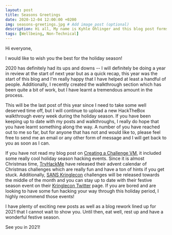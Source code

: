 ```yaml
---
layout: post
title: Seasons Greetings
date: 2020-12-04 12:00:00 +0200
img: seasons-greetings.jpg # Add image post (optional)
description: Hi all, My name is Kyhle Öhlinger and this blog post forms part of my personal blog. If you enjoy any of the posts, feel free to reach out and let me know :) 
tags: [Wellbeing, Non-Technical]
---
```


Hi everyone,

I would like to wish you the best for the holiday season! 

2020 has definitely had its ups and downs -- I will definitely be doing a year in review at the start of next year but as a quick recap, this year was the start of this blog and I'm really happy that I have helped at least a handful of people. Additionally, I recently created the walkthrough section which has been quite a bit of work, but I have learnt a tremendous amount in the process.

This will be the last post of this year since I need to take some well deserved time off, but I will continue to upload a new HackTheBox walkthrough every week during the holiday season. If you have been keeping up to date with my posts and walkthroughs, I really do hope that you have learnt something along the way. A number of you have reached out to me so far, but for anyone that has not and would like to, please feel free to send me an email or any other form of message and I will get back to you as soon as I can. 

If you have not read my blog post on [Creating a Challenge VM](https://ohlinger.co/creating-a-challenge-vm/), it included some really cool holiday season hacking events. Since it is almost Christmas time, [TryHackMe](https://tryhackme.com/christmas) have released their advent calendar of Christmas challenges which are really fun and have a ton of hints if you get stuck. Additionally, [SANS Kringlecon](https://holidayhackchallenge.com/2020/) challenges will be released towards the middle of the month and you can stay up to date with their festive season event on their [Kringlecon Twitter](https://twitter.com/KringleCon) page. If you are bored and are looking to have some fun hacking your way through this holiday period, I highly recommend those events!

I have plenty of exciting new posts as well as a blog rework lined up for 2021 that I cannot wait to show you. Until then, eat well, rest up and have a wonderful festive season.

See you in 2021!

